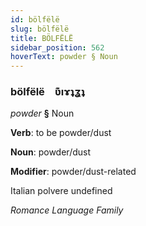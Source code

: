 ```yaml
---
id: bölfëlë
slug: bölfëlë
title: BÖLFËLË
sidebar_position: 562
hoverText: powder § Noun
---
```


### bölfëlë&emsp;<span kind="abugida">ʋ͊ıɤʇʓʇ</span>

*powder* **§** Noun

**Verb**: to be powder/dust

**Noun**: powder/dust

**Modifier**: powder/dust-related

Italian polvere undefined

*Romance Language Family*